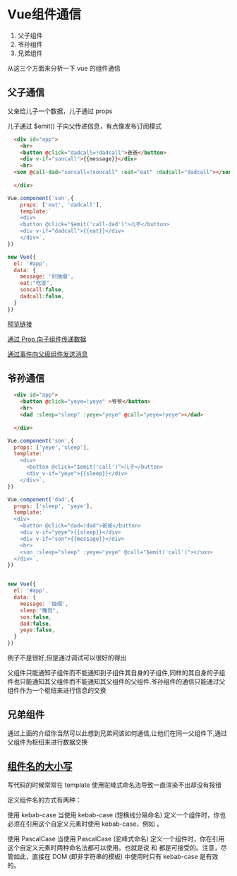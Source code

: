 <!-- ---
title: Vue组件通信
date: 2018/6/17 20:46:25
tags:
	- vue
	- JavaScript

--- -->
# Vue组件通信

1. 父子组件
2. 爷孙组件
3. 兄弟组件

从这三个方面来分析一下 vue 的组件通信

## 父子通信

父亲给儿子一个数据，儿子通过 props

儿子通过 $emit() 子向父传递信息，有点像发布订阅模式

<!--more-->

```HTML
  <div id="app">
    <hr>
    <button @click="dadcall=!dadcall">爸爸</button>
    <div v-if="soncall">{{message}}</div>
    <hr>
  <son @call-dad="soncall=!soncall" :eat="eat" :dadcall="dadcall"></son>
  
  </div>
```

```javascript
Vue.component('son',{
    props: ['eat', 'dadcall'],
	template:`
    <div>
    <button @click="$emit('call-dad')">儿子</button>
    <div v-if="dadcall">{{eat}}</div>
    </div>`,
})

new Vue({
  el: '#app',
  data: {
    message: '别抽烟',
    eat:"吃饭",
    soncall:false,
    dadcall:false,
  }
})
```

[预览链接](http://jsbin.com/xalirufihi/edit?html,js,output)

[通过 Prop 向子组件传递数据](https://cn.vuejs.org/v2/guide/components.html#%E9%80%9A%E8%BF%87-Prop-%E5%90%91%E5%AD%90%E7%BB%84%E4%BB%B6%E4%BC%A0%E9%80%92%E6%95%B0%E6%8D%AE)

[通过事件向父级组件发送消息](https://cn.vuejs.org/v2/guide/components.html#%E9%80%9A%E8%BF%87%E4%BA%8B%E4%BB%B6%E5%90%91%E7%88%B6%E7%BA%A7%E7%BB%84%E4%BB%B6%E5%8F%91%E9%80%81%E6%B6%88%E6%81%AF)

## 爷孙通信

```html
  <div id="app">
    <button @click="yeye=!yeye" >爷爷</button>
    <hr>
    <dad :sleep="sleep" :yeye="yeye" @call="yeye=!yeye"></dad>
  
  </div>
```

```javascript
Vue.component('son',{
  props: ['yeye','sleep'],
  template:`
    <div>
      <button @click="$emit('call')">儿子</button>
      <div v-if="yeye">{{sleep}}</div>
    </div>`,
})

Vue.component('dad',{
  props: ['sleep', 'yeye'],
  template:`
  <div>
    <button @click="dad=!dad">爸爸</button>
    <div v-if="yeye">{{sleep}}</div>
    <div v-if="son">{{message}}</div>
    <hr>
    <son :sleep="sleep" :yeye="yeye" @call="$emit('call')"></son>
  </div>`,
})


new Vue({
  el: '#app',
  data: {
    message: '抽烟',
    sleep:"睡觉",
    son:false,
    dad:false,
    yeye:false,
  }
})
```

例子不是很好,但是通过调试可以很好的得出

父组件只能通知子组件而不能通知到子组件其自身的子组件,同样的其自身的子组件也只能通知其父组件而不能通知其父组件的父组件.爷孙组件的通信只能通过父组件作为一个枢纽来进行信息的交换



## 兄弟组件

通过上面的介绍你当然可以此想到兄弟间该如何通信,让他们在同一父组件下,通过父组件为枢纽来进行数据交换



## [组件名的大小写](https://cn.vuejs.org/v2/guide/components-registration.html#%E7%BB%84%E4%BB%B6%E5%90%8D%E5%A4%A7%E5%B0%8F%E5%86%99)

写代码的时候常常在 template 使用驼峰式命名法导致一直渲染不出却没有报错

定义组件名的方式有两种：

使用 kebab-case
当使用 kebab-case (短横线分隔命名) 定义一个组件时，你也必须在引用这个自定义元素时使用 kebab-case，例如 <my-component-name>。

使用 PascalCase
当使用 PascalCase (驼峰式命名) 定义一个组件时，你在引用这个自定义元素时两种命名法都可以使用。也就是说 <my-component-name> 和 <MyComponentName> 都是可接受的。注意，尽管如此，直接在 DOM (即非字符串的模板) 中使用时只有 kebab-case 是有效的。


